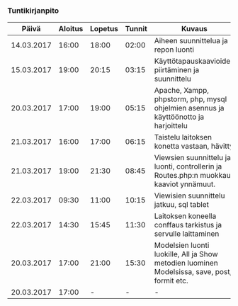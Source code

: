 ### Tuntikirjanpito
Päivä | Aloitus | Lopetus | Tunnit | Kuvaus
--------------- | ----- | ------ | ------ | ------
14.03.2017 | 16:00 | 18:00 | 02:00 | Aiheen suunnittelua ja repon luonti
15.03.2017 | 19:00 | 20:15 | 03:15 | Käyttötapauskaavioiden piirtäminen ja suunnittelu
20.03.2017 | 17:00 | 19:00 | 05:15 | Apache, Xampp, phpstorm, php, mysql ohjelmien asennus ja käyttöönotto ja harjoittelu
21.03.2017 | 16:00 | 17:00 | 06:15 | Taistelu laitoksen konetta vastaan, hävitty
21.03.2017 | 19:00 | 21:30 | 08:45 | Viewsien suunnittelu ja luonti, controllerin ja Routes.php:n muokkaus kaaviot ynnämuut.
22.03.2017 | 09:30 | 11:00 | 10:15 | Viewisien suunnittelu jatkuu, sql tablet
22.03.2017 | 14:30 | 15:45 | 11:30 | Laitoksen koneella conffaus tarkistus ja servulle laittaminen
20.03.2017 | 17:00 | 21:00 | 15:30 | Modelsien luonti luokille, All ja Show metodien luominen Modelsissa, save, post, formit etc.
20.03.2017 | 17:00 | - | - | -

